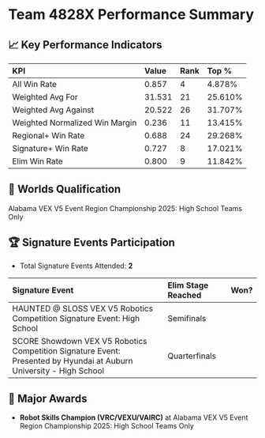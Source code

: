 # Team 4828X Performance Summary

## 📈 Key Performance Indicators
| KPI | Value | Rank | Top % |
|:---|:---|:---|:---|
| All Win Rate | 0.857 | 4 | 4.878% |
| Weighted Avg For | 31.531 | 21 | 25.610% |
| Weighted Avg Against | 20.522 | 26 | 31.707% |
| Weighted Normalized Win Margin | 0.236 | 11 | 13.415% |
| Regional+ Win Rate | 0.688 | 24 | 29.268% |
| Signature+ Win Rate | 0.727 | 8 | 17.021% |
| Elim Win Rate | 0.800 | 9 | 11.842% |


## 🎯 Worlds Qualification
Alabama VEX V5 Event Region Championship 2025: High School Teams Only

## 🏆 Signature Events Participation
- Total Signature Events Attended: **2**

| Signature Event | Elim Stage Reached | Won? |
|:----------------|:-------------------|:----|
| HAUNTED @ SLOSS VEX V5 Robotics Competition Signature Event: High School | Semifinals |  |
| SCORE Showdown VEX V5 Robotics Competition Signature Event: Presented by Hyundai at Auburn University - High School | Quarterfinals |  |


## 🥇 Major Awards
- **Robot Skills Champion (VRC/VEXU/VAIRC)** at Alabama VEX V5 Event Region Championship 2025: High School Teams Only

